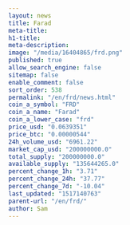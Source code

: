 ```yaml
---
layout: news
title: Farad
meta-title: 
h1-title: 
meta-description: 
image: "/media/16404865/frd.png"
published: true
allow_search_engine: false
sitemap: false
enable_comment: false
sort_order: 538
permalink: "/en/frd/news.html"
coin_a_symbol: "FRD"
coin_a_name: "Farad"
coin_a_lower_case: "frd"
price_usd: "0.0639351"
price_btc: "0.00000544"
24h_volume_usd: "6961.22"
market_cap_usd: "200000000.0"
total_supply: "200000000.0"
available_supply: "135644265.0"
percent_change_1h: "3.71"
percent_change_24h: "37.77"
percent_change_7d: "-10.04"
last_updated: "1517140763"
parent-url: "/en/frd/"
author: Sam
---
```


